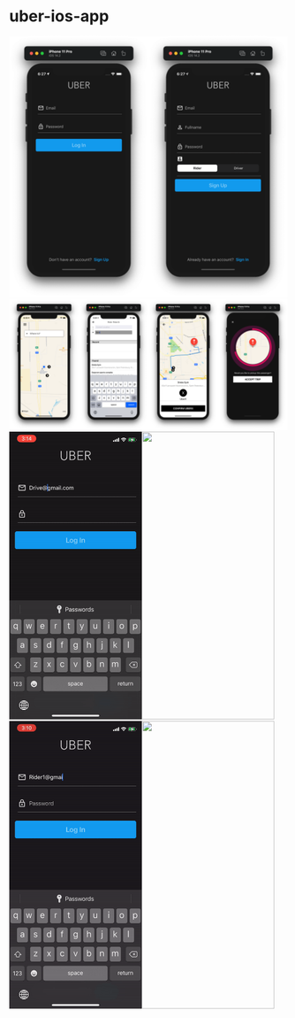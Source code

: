 # uber-ios-app


<img src="https://github.com/DavidGorzoliya/Media/blob/main/Uber-auth.png?raw=true"/>
<img src="https://github.com/DavidGorzoliya/Media/blob/main/Uber.png?raw=true"/>
<img src="https://github.com/DavidGorzoliya/Media/blob/main/Driver-1.gif?raw=true" width="240" height="520" /><img src="https://github.com/DavidGorzoliya/Media/blob/main/Driver-2.gif?raw=true" width="240" height="520" />
<img src="https://github.com/DavidGorzoliya/Media/blob/main/Uber%20Rider-1.gif?raw=true" width="240" height="520" /><img src="https://github.com/DavidGorzoliya/Media/blob/main/Rider-2.gif?raw=true" width="240" height="520" />
